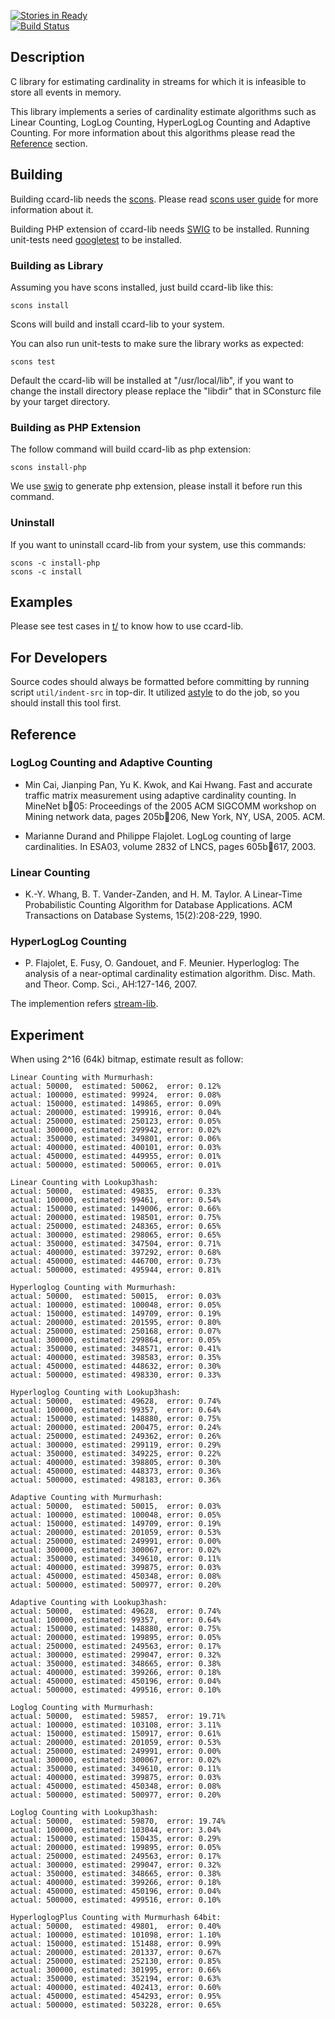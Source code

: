 [![Stories in Ready](https://badge.waffle.io/chaoslawful/ccard-lib.png)](https://waffle.io/chaoslawful/ccard-lib)  
[![Build Status](https://travis-ci.org/chaoslawful/ccard-lib.png)](https://travis-ci.org/chaoslawful/ccard-lib)

## Description

C library for estimating cardinality in streams for 
which it is infeasible to store all events in memory.

This library implements a series of cardinality estimate algorithms 
such as Linear Counting, LogLog Counting, HyperLogLog Counting and Adaptive Counting.
For more information about this algorithms please read the [Reference](#reference) section.

## Building

Building ccard-lib needs the [scons](http://www.scons.org/). Please read
[scons user guide](http://www.scons.org/doc/production/HTML/scons-user/index.html) for
more information about it.

Building PHP extension of ccard-lib needs [SWIG](http://www.swig.org/) to be
installed. Running unit-tests need
[googletest](http://code.google.com/p/googletest/) to be installed.

### Building as Library

Assuming you have scons installed, just build ccard-lib like this:

    scons install

Scons will build and install ccard-lib to your system.

You can also run unit-tests to make sure the library works as expected:

	scons test

Default the ccard-lib will be installed at "/usr/local/lib", if you want to
change the install directory please replace the "libdir" that in SConsturc file
by your target directory.

### Building as PHP Extension

The follow command will build ccard-lib as php extension:

	scons install-php

We use [swig](http://www.swig.org) to generate php extension, please install it 
before run this command. 

### Uninstall

If you want to uninstall ccard-lib from your system, use this commands:

	scons -c install-php
	scons -c install

## Examples

Please see test cases in [t/](https://github.com/chaoslawful/ccard-lib/tree/master/t) 
to know how to use ccard-lib. 

## For Developers

Source codes should always be formatted before committing by running script
`util/indent-src` in top-dir. It utilized
[astyle](http://astyle.sourceforge.net/) to do the job, so you should install
this tool first.

## Reference

### LogLog Counting and Adaptive Counting

 * Min Cai, Jianping Pan, Yu K. Kwok, and Kai Hwang. Fast and accurate
 traffic matrix measurement using adaptive cardinality counting. In
 MineNet b 05: Proceedings of the 2005 ACM SIGCOMM workshop on
 Mining network data, pages 205b 206, New York, NY, USA, 2005. ACM.

 * Marianne Durand and Philippe Flajolet. LogLog counting of large
 cardinalities. In ESA03, volume 2832 of LNCS, pages 605b 617, 2003.

### Linear Counting

 * K.-Y. Whang, B. T. Vander-Zanden, and H. M. Taylor. A Linear-Time 
 Probabilistic Counting Algorithm for Database Applications. ACM 
 Transactions on Database Systems, 15(2):208-229, 1990.

### HyperLogLog Counting

 * P. Flajolet, E. Fusy, O. Gandouet, and F. Meunier.
 Hyperloglog: The analysis of a near-optimal cardinality
 estimation algorithm. Disc. Math. and Theor. Comp. Sci., AH:127-146, 2007.

The implemention refers [stream-lib](https://github.com/clearspring/stream-lib).

## Experiment

When using 2^16 (64k) bitmap, estimate result as follow:

	Linear Counting with Murmurhash:
	actual: 50000,  estimated: 50062,  error: 0.12%
	actual: 100000, estimated: 99924,  error: 0.08%
	actual: 150000, estimated: 149865, error: 0.09%
	actual: 200000, estimated: 199916, error: 0.04%
	actual: 250000, estimated: 250123, error: 0.05%
	actual: 300000, estimated: 299942, error: 0.02%
	actual: 350000, estimated: 349801, error: 0.06%
	actual: 400000, estimated: 400101, error: 0.03%
	actual: 450000, estimated: 449955, error: 0.01%
	actual: 500000, estimated: 500065, error: 0.01%

	Linear Counting with Lookup3hash:
	actual: 50000,  estimated: 49835,  error: 0.33%
	actual: 100000, estimated: 99461,  error: 0.54%
	actual: 150000, estimated: 149006, error: 0.66%
	actual: 200000, estimated: 198501, error: 0.75%
	actual: 250000, estimated: 248365, error: 0.65%
	actual: 300000, estimated: 298065, error: 0.65%
	actual: 350000, estimated: 347504, error: 0.71%
	actual: 400000, estimated: 397292, error: 0.68%
	actual: 450000, estimated: 446700, error: 0.73%
	actual: 500000, estimated: 495944, error: 0.81%

	Hyperloglog Counting with Murmurhash:
	actual: 50000,  estimated: 50015,  error: 0.03%
	actual: 100000, estimated: 100048, error: 0.05%
	actual: 150000, estimated: 149709, error: 0.19%
	actual: 200000, estimated: 201595, error: 0.80%
	actual: 250000, estimated: 250168, error: 0.07%
	actual: 300000, estimated: 299864, error: 0.05%
	actual: 350000, estimated: 348571, error: 0.41%
	actual: 400000, estimated: 398583, error: 0.35%
	actual: 450000, estimated: 448632, error: 0.30%
	actual: 500000, estimated: 498330, error: 0.33%

	Hyperloglog Counting with Lookup3hash:
	actual: 50000,  estimated: 49628,  error: 0.74%
	actual: 100000, estimated: 99357,  error: 0.64%
	actual: 150000, estimated: 148880, error: 0.75%
	actual: 200000, estimated: 200475, error: 0.24%
	actual: 250000, estimated: 249362, error: 0.26%
	actual: 300000, estimated: 299119, error: 0.29%
	actual: 350000, estimated: 349225, error: 0.22%
	actual: 400000, estimated: 398805, error: 0.30%
	actual: 450000, estimated: 448373, error: 0.36%
	actual: 500000, estimated: 498183, error: 0.36%

	Adaptive Counting with Murmurhash:
	actual: 50000,  estimated: 50015,  error: 0.03%
	actual: 100000, estimated: 100048, error: 0.05%
	actual: 150000, estimated: 149709, error: 0.19%
	actual: 200000, estimated: 201059, error: 0.53%
	actual: 250000, estimated: 249991, error: 0.00%
	actual: 300000, estimated: 300067, error: 0.02%
	actual: 350000, estimated: 349610, error: 0.11%
	actual: 400000, estimated: 399875, error: 0.03%
	actual: 450000, estimated: 450348, error: 0.08%
	actual: 500000, estimated: 500977, error: 0.20%

	Adaptive Counting with Lookup3hash:
	actual: 50000,  estimated: 49628,  error: 0.74%
	actual: 100000, estimated: 99357,  error: 0.64%
	actual: 150000, estimated: 148880, error: 0.75%
	actual: 200000, estimated: 199895, error: 0.05%
	actual: 250000, estimated: 249563, error: 0.17%
	actual: 300000, estimated: 299047, error: 0.32%
	actual: 350000, estimated: 348665, error: 0.38%
	actual: 400000, estimated: 399266, error: 0.18%
	actual: 450000, estimated: 450196, error: 0.04%
	actual: 500000, estimated: 499516, error: 0.10%

	Loglog Counting with Murmurhash:
	actual: 50000,  estimated: 59857,  error: 19.71%
	actual: 100000, estimated: 103108, error: 3.11%
	actual: 150000, estimated: 150917, error: 0.61%
	actual: 200000, estimated: 201059, error: 0.53%
	actual: 250000, estimated: 249991, error: 0.00%
	actual: 300000, estimated: 300067, error: 0.02%
	actual: 350000, estimated: 349610, error: 0.11%
	actual: 400000, estimated: 399875, error: 0.03%
	actual: 450000, estimated: 450348, error: 0.08%
	actual: 500000, estimated: 500977, error: 0.20%

	Loglog Counting with Lookup3hash:
	actual: 50000,  estimated: 59870,  error: 19.74%
	actual: 100000, estimated: 103044, error: 3.04%
	actual: 150000, estimated: 150435, error: 0.29%
	actual: 200000, estimated: 199895, error: 0.05%
	actual: 250000, estimated: 249563, error: 0.17%
	actual: 300000, estimated: 299047, error: 0.32%
	actual: 350000, estimated: 348665, error: 0.38%
	actual: 400000, estimated: 399266, error: 0.18%
	actual: 450000, estimated: 450196, error: 0.04%
	actual: 500000, estimated: 499516, error: 0.10%

    HyperloglogPlus Counting with Murmurhash 64bit:
    actual: 50000,  estimated: 49801,  error: 0.40%
    actual: 100000, estimated: 101098, error: 1.10%
    actual: 150000, estimated: 151488, error: 0.99%
    actual: 200000, estimated: 201337, error: 0.67%
    actual: 250000, estimated: 252130, error: 0.85%
    actual: 300000, estimated: 301995, error: 0.66%
    actual: 350000, estimated: 352194, error: 0.63%
    actual: 400000, estimated: 402413, error: 0.60%
    actual: 450000, estimated: 454293, error: 0.95%
    actual: 500000, estimated: 503228, error: 0.65%
